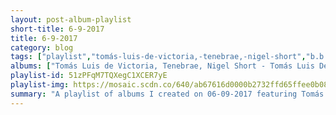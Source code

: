 ```yaml
---
layout: post-album-playlist
short-title: 6-9-2017
title: 6-9-2017
category: blog
tags: ["playlist","tomás-luis-de-victoria,-tenebrae,-nigel-short","b.b.-king","alt-j","the-beatles","third-eye-blind","partynextdoor","flogging-molly","rise-against","james-mcalister,-sufjan-stevens,-nico-muhly,-bryce-dessner"]
albums: ["Tomás Luis de Victoria, Tenebrae, Nigel Short - Tomás Luis De Victoria: Tenebrae Responsories","B.B. King - B.B. King Wails","alt-J - RELAXER","The Beatles - Sgt. Pepper's Lonely Hearts Club Band (Deluxe Edition)","Third Eye Blind - Third Eye Blind (20th Anniversary Edition)","PARTYNEXTDOOR - COLOURS 2","Flogging Molly - Life Is Good","Rise Against - Wolves","James McAlister, Sufjan Stevens, Nico Muhly, Bryce Dessner - Planetarium"]
playlist-id: 51zPFqM7TQXegC1XCER7yE
playlist-img: https://mosaic.scdn.co/640/ab67616d0000b2732ffd65ffee0b083f0d203638ab67616d0000b273890ac5a778c8e837c115e094ab67616d0000b2738ef94747dc774baae8bc14adab67616d0000b273c92b57b8307e5999ec2fed69
summary: "A playlist of albums I created on 06-09-2017 featuring Tomás Luis de Victoria, Tenebrae, Nigel Short, B.B. King, alt-J, The Beatles, Third Eye Blind, PARTYNEXTDOOR, Flogging Molly, Rise Against, and James McAlister, Sufjan Stevens, Nico Muhly, Bryce Dessner."
---
```


